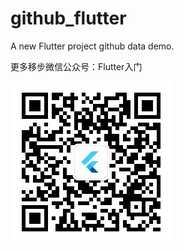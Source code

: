 # github_flutter

A new Flutter project github data demo.

更多移步微信公众号：Flutter入门



![更多移步微信公众号：Flutter入门](https://github.com/damengzai/github_flutter/blob/master/image/qrcode_for_gh_9227e8476358_258.jpg)


